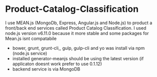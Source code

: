 # Product-Catalog-Classification
I use MEAN.js (MongoDb, Express, Angular.js and Node.js) to product a front/back end services called Product Catalog Classification.
I used node.js version v6.11.0 because it more stable and some packages for Mean.js isnt compatabile

- bower, grunt, grunt-cli,, gulp, gulp-cli and yo was install via npm (node.js service)
- installed generator-meanjs should be using the latest version (if applicaton doesnt work prefer to use 0.1.12)
- backend service is via MongoDB

